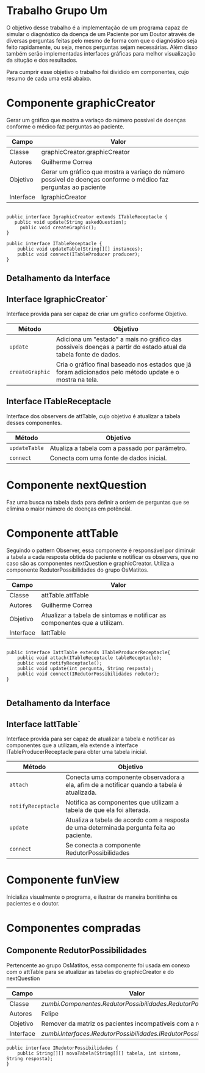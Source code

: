 # Trabalho Grupo Um
O objetivo desse trabalho é a implementação de um programa capaz de simular o diagnóstico da doença de um Paciente por um Doutor através de diversas perguntas feitas pelo mesmo de forma com que o diagnóstico seja feito rapidamente, ou seja, menos perguntas sejam necessárias. Além disso também serão implementadas interfaces gráficas para melhor visualização da situção e dos resultados.

Para cumprir esse objetivo o trabalho foi dividido em componentes, cujo resumo de cada uma está abaixo.

# Componente graphicCreator
Gerar um gráfico que mostra a variaço do número possivel de doenças conforme o médico faz perguntas ao paciente.

Campo | Valor
----- | -----
Classe | graphicCreator.graphicCreator
Autores | Guilherme Correa
Objetivo | Gerar um gráfico que mostra a variaço do número possivel de doenças conforme o médico faz perguntas ao paciente
Interface | IgraphicCreator
	
~~~

public interface IgraphicCreator extends ITableReceptacle {
   public void update(String askedQuestion);
	 public void createGraphic();
}

public interface ITableReceptacle {
	public void updateTable(String[][] instances);
	public void connect(ITableProducer producer);
}

~~~

## Detalhamento da Interface

## Interface IgraphicCreator`
Interface provida para ser capaz de criar um grafico conforme Objetivo.

Método | Objetivo
-------| --------
`update` | Adiciona um "estado" a mais no gráfico das possiveis doenças a partir do estado atual da tabela fonte de dados.
`createGraphic` | Cria o gráfico final baseado nos estados que já foram adicionados pelo método update e o mostra na tela.

## Interface ITableReceptacle
Interface dos observers de attTable, cujo objetivo é atualizar a tabela desses componentes.

Método | Objetivo
-------| --------
`updateTable` | Atualiza a tabela com a passado por parâmetro.
`connect` | Conecta com uma fonte de dados inicial.



# Componente nextQuestion
Faz uma busca na tabela dada para definir a ordem de perguntas que se elimina o maior número de doenças em potêncial.

# Componente attTable
Seguindo o pattern Observer, essa componente é responsável por diminuir a tabela a cada resposta obtida do paciente e notificar os observers, que no caso são as componentes nextQuestion e graphicCreator. Utiliza a componente RedutorPossibilidades do grupo OsMatitos.

Campo | Valor
----- | -----
Classe | attTable.attTable
Autores | Guilherme Correa
Objetivo | Atualizar a tabela de sintomas e notificar as componentes que a utilizam.
Interface | IattTable
	
~~~

public interface IattTable extends ITableProducerReceptacle{
	public void attach(ITableReceptacle tableReceptacle);
	public void notifyReceptacle();
	public void update(int pergunta, String resposta);
	public void connect(IRedutorPossibilidades redutor);
}


~~~

## Detalhamento da Interface

## Interface IattTable`
Interface provida para ser capaz de atualizar a tabela e notificar as componentes que a utilizam, ela extende a interface ITableProducerReceptacle para obter uma tabela inicial.

Método | Objetivo
-------| --------
`attach` | Conecta uma componente observadora a ela, afim de a notificar quando a tabela é atualizada.
`notifyReceptacle` | Notifica as componentes que utilizam a tabela de que ela foi alterada.
`update` | Atualiza a tabela de acordo com a resposta de uma determinada pergunta feita ao paciente.
`connect` | Se conecta a componente RedutorPossibilidades


# Componente funView
Inicializa visualmente o programa, e ilustrar de maneira bonitinha os pacientes e o doutor.

# Componentes compradas

## Componente RedutorPossibilidades

Pertencente ao grupo OsMatitos, essa componente foi usada em conexo com o attTable para se atualizar as tabelas do graphicCreator e do nextQuestion

| Campo | Valor |
|---|---|
| Classe | *zumbi.Componentes.RedutorPossibilidades.RedutorPossibilidades* |
| Autores | Felipe |
| Objetivo | Remover da matriz os pacientes incompatíveis com a resposta |
| Interface | *zumbi.Interfaces.IRedutorPossibilidades.IRedutorPossibilidades* |

~~~
public interface IRedutorPossibilidades {
	public String[][] novaTabela(String[][] tabela, int sintoma, String resposta);
}
~~~
